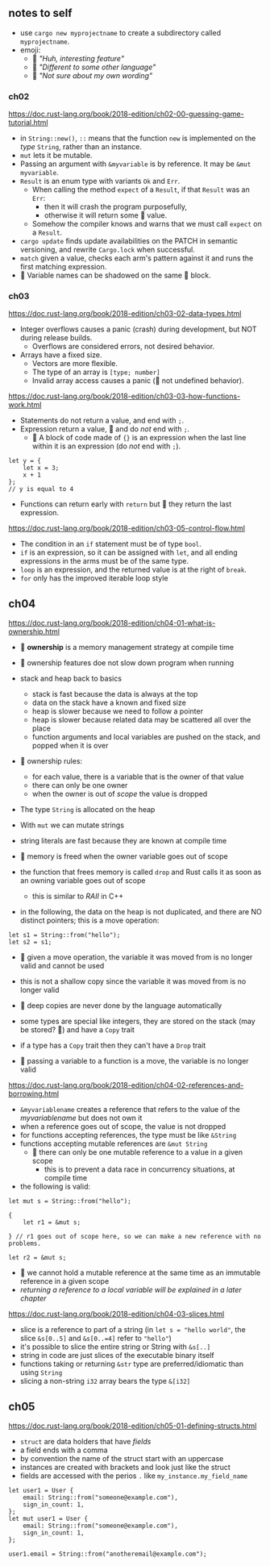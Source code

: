 ## notes to self

- use `cargo new myprojectname` to create a subdirectory called `myprojectname`.
- emoji:
  - 🌟 *"Huh, interesting feature"*
  - 🎵 *"Different to some other language"*
  - 🤔 *"Not sure about my own wording"*

### ch02

https://doc.rust-lang.org/book/2018-edition/ch02-00-guessing-game-tutorial.html

- in `String::new()`, `::` means that the function `new` is implemented on the *type* `String`,
  rather than an instance.
- `mut` lets it be mutable.
- Passing an argument with `&myvariable` is by reference. It may be `&mut myvariable`.
- `Result` is an enum type with variants `Ok` and `Err`.
  - When calling the method `expect` of a `Result`, if that `Result` was an `Err`:
    - then it will crash the program purposefully,
    - otherwise it will return some 🤔 value.
  - Somehow the compiler knows and warns that we must call `expect` on a `Result`.
- `cargo update` finds update availabilities on the PATCH in semantic versioning,
  and rewrite `Cargo.lock` when successful.
- `match` given a value, checks each arm's pattern against it and runs the first matching expression.
- 🌟 Variable names can be shadowed on the same 🤔 block.

### ch03

https://doc.rust-lang.org/book/2018-edition/ch03-02-data-types.html

- Integer overflows causes a panic (crash) during development, but NOT during release builds.
  - Overflows are considered errors, not desired behavior.
- Arrays have a fixed size.
  - Vectors are more flexible.
  - The type of an array is `[type; number]`
  - Invalid array access causes a panic (🎵 not undefined behavior).


https://doc.rust-lang.org/book/2018-edition/ch03-03-how-functions-work.html

- Statements do not return a value, and end with `;`.
- Expression return a value, 🎵 and do *not* end with `;`. 
  - 🎵 A block of code made of `{}` is an expression
    when the last line within it is an expression (do *not* end with `;`).
```
let y = {
    let x = 3;
    x + 1
};
// y is equal to 4
```
- Functions can return early with `return` but 🎵 they return the last expression.

https://doc.rust-lang.org/book/2018-edition/ch03-05-control-flow.html

- The condition in an `if` statement must be of type `bool`.
- `if` is an expression, so it can be assigned with `let`,
  and all ending expressions in the arms must be of the same type. 
- `loop` is an expression, and the returned value is at the right of `break`.
- `for` only has the improved iterable loop style

## ch04

https://doc.rust-lang.org/book/2018-edition/ch04-01-what-is-ownership.html

- 🌟 **ownership** is a memory management strategy at compile time
- 🌟 ownership features doe not slow down program when running

- stack and heap back to basics
  - stack is fast because the data is always at the top
  - data on the stack have a known and fixed size
  - heap is slower because we need to follow a pointer
  - heap is slower because related data may be scattered all over the place
  - function arguments and local variables are pushed on the stack,
    and popped when it is over

- 🌟 ownership rules:
  - for each value, there is a variable that is the owner of that value
  - there can only be one owner
  - when the owner is out of *scope* the value is dropped

- The type `String` is allocated on the heap
- With `mut` we can mutate strings
- string literals are fast because they are known at compile time

- 🌟 memory is freed when the owner variable goes out of scope
- the function that frees memory is called `drop` and Rust calls it as soon as
  an owning variable goes out of scope
  - this is similar to *RAII* in C++

- in the following, the data on the heap is not duplicated,
  and there are NO distinct pointers; this is a move operation:
```
let s1 = String::from("hello");
let s2 = s1;
```
- 🌟 given a move operation, the variable it was moved from is no longer valid
  and cannot be used
- this is not a shallow copy since the variable it was moved from is no longer valid

- 🌟 deep copies are never done by the language automatically
- some types are special like integers,
  they are stored on the stack (may be stored? 🤔) and have a `Copy` trait
- if a type has a `Copy` trait then they can't have a `Drop` trait

- 🌟 passing a variable to a function is a move, the variable is no longer valid

https://doc.rust-lang.org/book/2018-edition/ch04-02-references-and-borrowing.html

- `&myvariablename` creates a reference that refers to the value of the *myvariablename*
  but does not own it
- when a reference goes out of scope, the value is not dropped
- for functions accepting references, the type must be like `&String`
- functions accepting mutable references are `&mut String`
  - 🌟 there can only be one mutable reference to a value in a given scope
    - this is to prevent a data race in concurrency situations, at compile time
- the following is valid:
```
let mut s = String::from("hello");

{
    let r1 = &mut s;

} // r1 goes out of scope here, so we can make a new reference with no problems.

let r2 = &mut s;
```
- 🌟 we cannot hold a mutable reference at the same time as an immutable reference
  in a given scope
- *returning a reference to a local variable will be explained in a later chapter*

https://doc.rust-lang.org/book/2018-edition/ch04-03-slices.html

- slice is a reference to part of a string (in `let s = "hello world"`,
  the slice `&s[0..5]` and `&s[0..=4]` refer to `"hello"`)
- it's possible to slice the entire string or String with `&s[..]`
- string in code are just slices of the executable binary itself
- functions taking or returning `&str` type are preferred/idiomatic than using `String`
- slicing a non-string `i32` array bears the type `&[i32]`

## ch05

https://doc.rust-lang.org/book/2018-edition/ch05-01-defining-structs.html

- `struct` are data holders that have *fields*
- a field ends with a comma
- by convention the name of the struct start with an uppercase
- instances are created with brackets and look just like the struct
- fields are accessed with the perios `.` like `my_instance.my_field_name`
```
let user1 = User {
    email: String::from("someone@example.com"),
    sign_in_count: 1,
};
let mut user1 = User {
    email: String::from("someone@example.com"),
    sign_in_count: 1,
};

user1.email = String::from("anotheremail@example.com");
```
